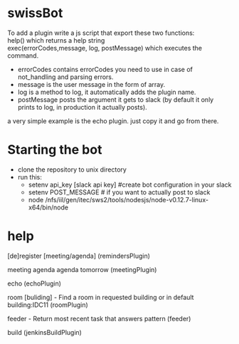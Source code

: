 # swissBot
To add a plugin write a js script that export these two functions:   
  help() which returns a help string  
  exec(errorCodes,message, log, postMessage) which executes the command.
  * errorCodes contains errorCodes you need to use in case of not_handling and parsing errors.   
  *  message is the user message in the form of array.  
  * log is a method to log, it automatically adds the plugin name.   
  * postMessage posts the argument it gets to slack (by default it only prints to log, in production it actually posts).  

a very simple example is the echo plugin. just copy it and go from there.

# Starting the bot
* clone the repository to unix directory 
* run this:
  * setenv api_key \[slack api key\] #create bot configuration in your slack
  * setenv POST_MESSAGE # if you want to actually post to slack
  * node /nfs/iil/gen/itec/sws2/tools/nodesjs/node-v0.12.7-linux-x64/bin/node

# help
[de]register \[meeting/agenda\]
(remindersPlugin)

meeting
agenda
agenda tomorrow
(meetingPlugin)

echo <message>
(echoPlugin)

room [buliding] - Find a room in requested building or in default building:IDC11
(roomPlugin)


feeder <task name pattern> - Return most recent task that answers pattern
(feeder)

build <task name>
(jenkinsBuildPlugin)
